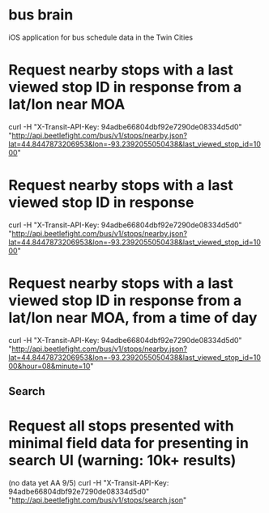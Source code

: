 bus brain
=========
iOS application for bus schedule data in the Twin Cities 




Request nearby stops with a last viewed stop ID in response from a lat/lon near MOA
===================================================================================
curl -H "X-Transit-API-Key: 94adbe66804dbf92e7290de08334d5d0" "http://api.beetlefight.com/bus/v1/stops/nearby.json?lat=44.8447873206953&lon=-93.2392055050438&last_viewed_stop_id=1000"

Request nearby stops with a last viewed stop ID in response
===========================================================
curl -H "X-Transit-API-Key: 94adbe66804dbf92e7290de08334d5d0" "http://api.beetlefight.com/bus/v1/stops/nearby.json?lat=44.8447873206953&lon=-93.2392055050438&last_viewed_stop_id=1000"


Request nearby stops with a last viewed stop ID in response from a lat/lon near MOA, from a time of day
========================================================================================================
curl -H "X-Transit-API-Key: 94adbe66804dbf92e7290de08334d5d0" "http://api.beetlefight.com/bus/v1/stops/nearby.json?lat=44.8447873206953&lon=-93.2392055050438&last_viewed_stop_id=1000&hour=08&minute=10"

Search
------

Request all stops presented with minimal field data for presenting in search UI (warning: 10k+ results)
===============================================================================================
(no data yet AA 9/5)
curl -H "X-Transit-API-Key: 94adbe66804dbf92e7290de08334d5d0" "http://api.beetlefight.com/bus/v1/stops/search.json"